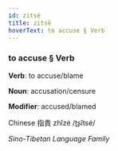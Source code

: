 ```yaml
---
id: zitsë
title: zitsë
hoverText: to accuse § Verb
---
```


### to accuse § Verb

**Verb**: to accuse/blame

**Noun**: accusation/censure

**Modifier**: accused/blamed

Chinese 指責 zhǐzé /ʈʂǐtsé/

*Sino-Tibetan Language Family*